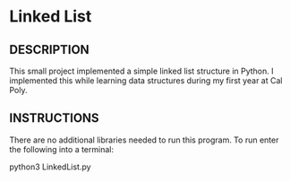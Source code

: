 # Linked List

## DESCRIPTION
This small project implemented a simple linked list structure in Python. I implemented this while learning data structures during my first year at Cal Poly.


## INSTRUCTIONS
There are no additional libraries needed to run this program. To run enter the following into a terminal:

python3 LinkedList.py
